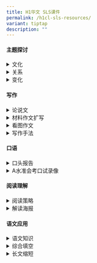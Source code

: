 ```yaml
---
title: H1华文 SLS课件
permalink: /h1cl-sls-resources/
variant: tiptap
description: ""
---
```

<h4><strong>主题探讨</strong></h4>
<div data-type="detailGroup" class="isomer-accordion isomer-accordion-white">
<details class="isomer-details">
<summary>文化</summary>
<div data-type="detailsContent" class="isomer-details-content">
<p></p>
<ul>
<li>
<p><a href="https://vle.learning.moe.edu.sg/moe-library/lesson/view/729f7646-0d91-4913-a611-79d431e4980e/cover" rel="noopener noreferrer nofollow" target="_blank">把握多元文化的优势</a>
</p>
</li>
<li>
<p><a href="https://vle.learning.moe.edu.sg/moe-library/lesson/view/477b87f0-3e51-4c91-87e6-620401f7973a/cover" rel="noopener noreferrer nofollow" target="_blank">生活语料（文化与生活）一：广告</a>
</p>
</li>
<li>
<p><a href="https://vle.learning.moe.edu.sg/moe-library/lesson/view/399838ae-4392-4201-98e3-4c44974e4974/cover" rel="noopener noreferrer nofollow" target="_blank">生活语料（文化与生活）二：启示</a>
</p>
</li>
<li>
<p><a href="https://vle.learning.moe.edu.sg/moe-library/lesson/view/32c88803-fd41-460c-842c-9d8ab0428230/cover" rel="noopener noreferrer nofollow" target="_blank">生活语料（文化与生活）三：邀请函</a>
</p>
</li>
<li>
<p><a href="https://vle.learning.moe.edu.sg/moe-library/lesson/view/b6df1cbe-7d6d-46dd-bff5-89f7f327619d/cover" rel="noopener noreferrer nofollow" target="_blank">生活语料（文化与生活）四：活动报道</a>
</p>
</li>
<li>
<p><a href="https://vle.learning.moe.edu.sg/moe-library/lesson/view/52d256f4-5d70-4262-b5be-5b55d5444a5d/cover" rel="noopener noreferrer nofollow" target="_blank">传统的味道</a>
</p>
</li>
<li>
<p><a href="https://vle.learning.moe.edu.sg/moe-library/lesson/view/622ac749-a9c0-49fe-bb7c-addefcd5b14e/cover" rel="noopener noreferrer nofollow" target="_blank">消失中的传统文化</a>
</p>
<p></p>
</li>
</ul>
</div>
</details>
<details class="isomer-details">
<summary>关系</summary>
<div data-type="detailsContent" class="isomer-details-content">
<p></p>
<ul data-tight="true" class="tight">
<li>
<p><a href="https://vle.learning.moe.edu.sg/moe-library/lesson/view/a1ebdd8b-d67e-4495-a6e3-ad26e53a3d3a/cover" rel="noopener noreferrer nofollow" target="_blank">网络世界的人际关系</a>
</p>
</li>
<li>
<p><a href="https://vle.learning.moe.edu.sg/moe-library/lesson/view/27a51b79-5d1f-4588-9f07-ef08b63d6959/cover" rel="noopener noreferrer nofollow" target="_blank">真心对待宠物</a>
</p>
</li>
</ul>
<p></p>
</div>
</details>
<details class="isomer-details">
<summary>变化</summary>
<div data-type="detailsContent" class="isomer-details-content">
<p></p>
<ul data-tight="true" class="tight">
<li>
<p><a href="https://vle.learning.moe.edu.sg/moe-library/lesson/view/1b435ff0-5fe7-42c2-a841-a5473582cc57/cover" rel="noopener noreferrer nofollow" target="_blank">抓住变化带来的契机</a>
</p>
</li>
<li>
<p><a href="https://vle.learning.moe.edu.sg/moe-library/lesson/view/a6f1325e-96c4-405c-baf4-482a45ec6638/cover" rel="noopener noreferrer nofollow" target="_blank">网络诈骗</a>
</p>
</li>
<li>
<p><a href="https://vle.learning.moe.edu.sg/moe-library/lesson/view/fe00087f-4bb7-4f46-a814-3875b1a0d0bd/cover" rel="noopener noreferrer nofollow" target="_blank">消失中的工作</a>
</p>
</li>
<li>
<p><a href="https://vle.learning.moe.edu.sg/moe-library/lesson/view/a6f1325e-96c4-405c-baf4-482a45ec6638/cover" rel="noopener noreferrer nofollow" target="_blank">专题报道：传统味道能够代代相传吗？（一）</a>
</p>
</li>
</ul>
<p></p>
</div>
</details>
</div>
<h4><strong>写作</strong></h4>
<div data-type="detailGroup" class="isomer-accordion isomer-accordion-white">
<details class="isomer-details">
<summary>论说文</summary>
<div data-type="detailsContent" class="isomer-details-content">
<ul>
<li>
<p><a href="https://vle.learning.moe.edu.sg/moe-library/lesson/view/e32d1189-2b65-4e9e-9fc6-2f3982236c05/cover" rel="noopener noreferrer nofollow" target="_blank">课件一</a>
</p>
</li>
<li>
<p><a href="https://vle.learning.moe.edu.sg/moe-library/lesson/view/1f6be9ee-3e36-4bcd-b4c2-8699048012c8/cover" rel="noopener noreferrer nofollow" target="_blank">课件二</a>
</p>
</li>
</ul>
</div>
</details>
<details class="isomer-details">
<summary>材料作文扩写</summary>
<div data-type="detailsContent" class="isomer-details-content">
<ul>
<li>
<p><a href="https://vle.learning.moe.edu.sg/moe-library/lesson/view/e9868cbe-54ab-4213-9c81-eaa3eedd79cf/cover" rel="noopener noreferrer nofollow" target="_blank">材料作文扩写（一）（混合式教学）</a>
</p>
</li>
<li>
<p><a href="https://vle.learning.moe.edu.sg/moe-library/lesson/view/5c9697ff-ac63-498b-a753-2478ef41a096/cover" rel="noopener noreferrer nofollow" target="_blank">材料作文扩写（二）（混合式教学）</a>
</p>
</li>
</ul>
</div>
</details>
<details class="isomer-details">
<summary>看图作文</summary>
<div data-type="detailsContent" class="isomer-details-content">
<ul>
<li>
<p><a href="https://vle.learning.moe.edu.sg/moe-library/lesson/view/5296c92b-d093-4f13-9b83-9b2f522706e4/cover" rel="noopener noreferrer nofollow" target="_blank">看图作文</a>
</p>
</li>
</ul>
</div>
</details>
<details class="isomer-details">
<summary>写作手法</summary>
<div data-type="detailsContent" class="isomer-details-content">
<ul>
<li>
<p><a href="https://vle.learning.moe.edu.sg/moe-library/lesson/view/224557b2-a5b5-44e2-948b-696e70202e7f/cover" rel="noopener noreferrer nofollow" target="_blank">细节描写——《雪地上的脚印》（二）</a>
</p>
</li>
</ul>
</div>
</details>
</div>
<h4><strong>口语</strong></h4>
<div data-type="detailGroup" class="isomer-accordion isomer-accordion-white">
<details class="isomer-details">
<summary>口头报告</summary>
<div data-type="detailsContent" class="isomer-details-content">
<ul>
<li>
<p><a href="https://vle.learning.moe.edu.sg/moe-library/lesson/view/82405408-b47c-4f4b-82d2-e209c8884832/cover" rel="noopener noreferrer nofollow" target="_blank">口语教学</a>
</p>
</li>
<li>
<p><a href="https://vle.learning.moe.edu.sg/moe-library/lesson/view/04a31632-0d94-4c38-8b2f-cc3224841a8c/cover" rel="noopener noreferrer nofollow" target="_blank">新加坡公民的义务</a>
</p>
</li>
<li>
<p><a href="https://vle.learning.moe.edu.sg/moe-library/lesson/view/c391a659-fd02-44df-8e3a-9bc90c6c31dd/cover" rel="noopener noreferrer nofollow" target="_blank">现代人的阅读习惯</a>
</p>
</li>
<li>
<p><a href="https://vle.learning.moe.edu.sg/moe-library/lesson/view/826b333f-85e5-4430-9406-2fdd20d142a9/cover" rel="noopener noreferrer nofollow" target="_blank">亲情</a>
</p>
</li>
<li>
<p><a href="https://vle.learning.moe.edu.https://vle.learning.moe.edu.sg/moe-library/lesson/view/72bb989a-48bc-4743-8317-9eb870df8ee1/cover" rel="noopener noreferrer nofollow" target="_blank">社区服务</a>
</p>
</li>
<li>
<p><a href="https://vle.learning.moe.edu.sg/moe-library/lesson/view/11e710c9-32e1-4503-8986-ad5b59c898ab/cover" rel="noopener noreferrer nofollow" target="_blank">升级再造——环保新理念</a>
</p>
</li>
<li>
<p><a href="https://vle.learning.moe.edu.sg/moe-library/lesson/view/89818b75-58b8-4e0f-908b-0dee38eec720/cover" rel="noopener noreferrer nofollow" target="_blank">携手迈向智慧国</a>
</p>
</li>
<li>
<p><a href="https://vle.learning.moe.edu.sg/moe-library/lesson/view/c0959258-3c5d-449b-a7f1-8a0144f79ec8/cover" rel="noopener noreferrer nofollow" target="_blank">网络安全</a>
</p>
</li>
<li>
<p><a href="https://vle.learning.moe.edu.sg/moe-library/lesson/view/347ab4dd-ce86-414a-8118-a3fddb6ae609/cover" rel="noopener noreferrer nofollow" target="_blank">让新加坡更健康</a>
</p>
</li>
<li>
<p><a href="https://vle.learning.moe.edu.sg/moe-library/lesson/view/0c0aaf8d-6a68-4bd7-b5fb-5014e5a8ea29/cover" rel="noopener noreferrer nofollow" target="_blank">新加坡食物浪费问题</a>
</p>
</li>
<li>
<p><a href="https://vle.learning.moe.edu.sg/moe-library/lesson/view/884aaf2a-db29-41e8-ac5a-f793cb56938a/cover" rel="noopener noreferrer nofollow" target="_blank">平衡学业与休闲生活</a>
</p>
</li>
<li>
<p><a href="https://vle.learning.moe.edu.sg/moe-library/lesson/view/9cd24503-0e88-4023-a795-3a333220ea0a/cover" rel="noopener noreferrer nofollow" target="_blank">独特的新加坡文化</a>
</p>
</li>
<li>
<p><a href="https://vle.learning.moe.edu.sg/moe-library/lesson/view/b979b3a7-b840-497a-9632-d292a98ff454/cover" rel="noopener noreferrer nofollow" target="_blank">新加坡式华语</a>
</p>
</li>
<li>
<p><a href="https://vle.learning.moe.edu.sg/moe-library/lesson/view/416d0626-7796-40ea-ba91-f3b4998ac1c2/cover" rel="noopener noreferrer nofollow" target="_blank">小贩文化</a>
</p>
</li>
<li>
<p><a href="https://vle.learning.moe.edu.sg/moe-library/lesson/view/e90768fc-a002-410b-9e0a-66670d68692e/cover" rel="noopener noreferrer nofollow" target="_blank">新加坡美食天堂</a>
</p>
</li>
<li>
<p><a href="https://vle.learning.moe.edu.sg/moe-library/lesson/view/75b60bae-aa6f-491c-8226-3d580cff52a7/cover" rel="noopener noreferrer nofollow" target="_blank">社区花园，宜居城市</a>
</p>
</li>
<li>
<p><a href="https://vle.learning.moe.edu.sg/moe-library/lesson/view/3f051edc-92e5-4224-b720-5dbc8a1594bb/cover" rel="noopener noreferrer nofollow" target="_blank">创造更好的通勤体验</a>
</p>
</li>
<li>
<p><a href="https://vle.learning.moe.edu.sg/moe-library/lesson/view/0de15b18-9d7b-4fe1-b565-29a7290c6035/cover" rel="noopener noreferrer nofollow" target="_blank">书法奇人（二）</a>
</p>
</li>
</ul>
</div>
</details>
<details class="isomer-details">
<summary>A水准会考口试录像</summary>
<div data-type="detailsContent" class="isomer-details-content">
<ul data-tight="true" class="tight">
<li>
<p><a href="https://vle.learning.moe.edu.sg/moe-library/lesson/view/abe3c19f-3d6b-4eb6-ad2b-429ccb710577/cover" rel="noopener noreferrer nofollow" target="_blank">【2020年】科技与生活</a>
</p>
</li>
<li>
<p><a href="https://vle.learning.moe.edu.sg/moe-library/lesson/view/9739d79f-169b-405f-a56e-3ad2de0098e9/cover" rel="noopener noreferrer nofollow" target="_blank">【2020年】人手短缺</a>
</p>
</li>
<li>
<p><a href="https://vle.learning.moe.edu.sg/moe-library/lesson/view/829387c6-6b99-4dfb-b563-abdd307d2505/cover" rel="noopener noreferrer nofollow" target="_blank">【2020年】学生领袖</a>
</p>
</li>
<li>
<p><a href="https://vle.learning.moe.edu.sg/moe-library/lesson/view/9c9455dc-7afd-4d7b-9cb1-30d48cc538fd/cover" rel="noopener noreferrer nofollow" target="_blank">【2020年】自拍文化</a>
</p>
</li>
<li>
<p><a href="https://vle.learning.moe.edu.sg/moe-library/lesson/view/04d91943-275b-4703-a909-f541287391da/cover" rel="noopener noreferrer nofollow" target="_blank">【2019年】追求爱好</a>
</p>
</li>
<li>
<p><a href="https://vle.learning.moe.edu.sg/moe-library/lesson/view/9e84131b-b6dd-4e60-a051-431df3b36f57/cover" rel="noopener noreferrer nofollow" target="_blank">【2019年】舞台表演</a>
</p>
</li>
<li>
<p><a href="https://vle.learning.moe.edu.sg/moe-library/lesson/view/1c3d5e1f-9627-4f5f-9945-76aa207edc15/cover" rel="noopener noreferrer nofollow" target="_blank">【2019年】代沟</a>
</p>
</li>
<li>
<p><a href="https://vle.learning.moe.edu.sg/moe-library/lesson/view/acd341c8-aeae-40c5-a9d7-0a89d8a9cdec/cover" rel="noopener noreferrer nofollow" target="_blank">【2019年】公共条规告示牌</a>
</p>
</li>
<li>
<p><a href="https://vle.learning.moe.edu.sg/moe-library/lesson/view/799a557e-8681-4f58-8422-85d14e8e8e8a/cover" rel="noopener noreferrer nofollow" target="_blank">【2018年】终身学习</a>
</p>
</li>
<li>
<p><a href="https://vle.learning.moe.edu.sg/moe-library/lesson/view/6ce5e2ac-ec24-4be4-b6ae-b40a675e3403/cover" rel="noopener noreferrer nofollow" target="_blank">【2018年】涂鸦</a>
</p>
</li>
<li>
<p><a href="https://vle.learning.moe.edu.sg/moe-library/lesson/view/e9fac245-34b2-4900-b0a6-41f3fad28995/cover" rel="noopener noreferrer nofollow" target="_blank">【2018年】保持环境清洁</a>
</p>
</li>
<li>
<p><a href="https://vle.learning.moe.edu.sg/moe-library/lesson/view/2b3c2f8a-f3b0-4bf1-a3c8-23c5174e2607/cover" rel="noopener noreferrer nofollow" target="_blank">【2018年】骑脚踏车</a>
</p>
</li>
</ul>
</div>
</details>
</div>
<h4><strong>阅读理解</strong></h4>
<div data-type="detailGroup" class="isomer-accordion isomer-accordion-white">
<details class="isomer-details">
<summary>阅读策略</summary>
<div data-type="detailsContent" class="isomer-details-content">
<ul>
<li>
<p><a href="https://vle.learning.moe.edu.sg/moe-library/lesson/view/4b12c6dd-5099-4820-91b3-83167d48b7aa/cover" rel="noopener noreferrer nofollow" target="_blank">阅读策略REAP：书法奇人（一）</a>
</p>
</li>
<li>
<p><a href="https://vle.learning.moe.edu.sg/moe-library/lesson/view/8f318c2c-c906-4699-ba70-165bbd81f377/page/36968028" rel="noopener noreferrer nofollow" target="_blank">阅读策略REAP：疫情与我们这一代（一）</a>
</p>
</li>
<li>
<p><a href="https://vle.learning.moe.edu.sg/moe-library/lesson/view/0fb3d2d7-c57e-4bbf-9e1b-241cb62e12bd/cover" rel="noopener noreferrer nofollow" target="_blank">阅读策略REAP：疫情与我们这一代（二）</a>
</p>
</li>
<li>
<p><a href="https://vle.learning.moe.edu.sg/moe-library/lesson/view/10c0b6de-9d28-4ef6-98c3-f7ef24a52f5d/cover" rel="noopener noreferrer nofollow" target="_blank">阅读策略REAP：《雪地上的脚印》（一）</a>
</p>
</li>
<li>
<p><a href="https://vle.learning.moe.edu.sg/moe-library/lesson/view/8afd5262-768d-4d16-9733-936d747277ee/cover" rel="noopener noreferrer nofollow" target="_blank">找出文章信息的异同点</a>
</p>
</li>
</ul>
</div>
</details>
<details class="isomer-details">
<summary>解读海报</summary>
<div data-type="detailsContent" class="isomer-details-content">
<ul>
<li>
<p><a href="https://vle.learning.moe.edu.sg/moe-library/lesson/view/3de68c1e-2ef7-4674-a5f7-1d03d3fa1961/cover" rel="noopener noreferrer nofollow" target="_blank">保护环境（一）</a>
</p>
</li>
<li>
<p><a href="https://vle.learning.moe.edu.sg/moe-library/lesson/view/3c18bc93-284b-4ebb-b4c9-a5f17d7e680c/cover" rel="noopener noreferrer nofollow" target="_blank">保护环境（二）</a>
</p>
</li>
</ul>
</div>
</details>
</div>
<h4><strong>语文应用</strong></h4>
<div data-type="detailGroup" class="isomer-accordion-group isomer-accordion isomer-accordion-white">
<details class="isomer-details">
<summary>语文知识</summary>
<div data-type="detailsContent" class="isomer-details-content">
<ul>
<li>
<p><a href="https://vle.learning.moe.edu.sg/moe-library/lesson/view/8187ad10-f347-4b00-be74-3e52ebe5d8c8/cover" rel="noopener noreferrer nofollow" target="_blank">比喻</a>
</p>
</li>
<li>
<p><a href="https://vle.learning.moe.edu.sg/moe-library/lesson/view/f09981fd-0441-438e-b9a0-6c3e32a880be/cover" rel="noopener noreferrer nofollow" target="_blank">十二生肖趣味成语</a>
</p>
</li>
</ul>
</div>
</details>
<details class="isomer-details">
<summary>综合填空</summary>
<div data-type="detailsContent" class="isomer-details-content">
<ul>
<li>
<p><a href="https://vle.learning.moe.edu.sg/moe-library/lesson/view/1ec7da7a-40b1-48dd-8b3a-37d3faf7f791/cover" rel="noopener noreferrer nofollow" target="_blank">综合填空的作答技巧</a>
</p>
</li>
<li>
<p><a href="https://vle.learning.moe.edu.sg/moe-library/lesson/view/22acd863-b866-48da-8631-774cca920d04/cover" rel="noopener noreferrer nofollow" target="_blank">综合填空（一）</a>
</p>
</li>
<li>
<p><a href="https://vle.learning.moe.edu.sg/moe-library/lesson/view/19428f87-c63e-4aa9-b278-20d648eb41f4/cover" rel="noopener noreferrer nofollow" target="_blank">综合填空（二）</a>
</p>
</li>
<li>
<p><a href="https://vle.learning.moe.edu.sg/moe-library/lesson/view/7be23e24-84b0-4615-b4e1-a15866fe9459/cover" rel="noopener noreferrer nofollow" target="_blank">综合填空（三）</a>
</p>
</li>
<li>
<p><a href="https://vle.learning.moe.edu.sg/moe-library/lesson/view/ce3cf983-d589-4be2-9be8-7e08d61e71c2/cover" rel="noopener noreferrer nofollow" target="_blank">综合填空（四）</a>
</p>
</li>
<li>
<p><a href="https://vle.learning.moe.edu.sg/moe-library/lesson/view/9e4b5fd1-f97a-4796-9740-ad21eed3ae1a/cover" rel="noopener noreferrer nofollow" target="_blank">综合填空（五）</a>
</p>
</li>
<li>
<p><a href="https://vle.learning.moe.edu.sg/moe-library/lesson/view/4b953356-fc59-4bc9-9a76-86f315ee6019/cover" rel="noopener noreferrer nofollow" target="_blank">综合填空（六）</a>
</p>
</li>
<li>
<p><a href="https://vle.learning.moe.edu.sg/moe-library/lesson/view/3ad8cfed-5661-452e-89d3-7204416a56d3/cover" rel="noopener noreferrer nofollow" target="_blank">综合填空（七）</a>
</p>
</li>
</ul>
</div>
</details>
<details class="isomer-details">
<summary>长文缩短</summary>
<div data-type="detailsContent" class="isomer-details-content">
<ul>
<li>
<p><a href="https://vle.learning.moe.edu.sg/moe-library/lesson/view/e3bb44c5-8665-4460-a30c-b7dcec9c480d/cover" rel="noopener noreferrer nofollow" target="_blank">长文缩短（一）</a>
</p>
</li>
<li>
<p><a href="https://vle.learning.moe.edu.sg/moe-library/lesson/view/16298272-e645-42de-ba91-8a9cbe2a7a27/cover" rel="noopener noreferrer nofollow" target="_blank">长文缩短（二）</a>
</p>
</li>
</ul>
</div>
</details>
</div>
<p></p>